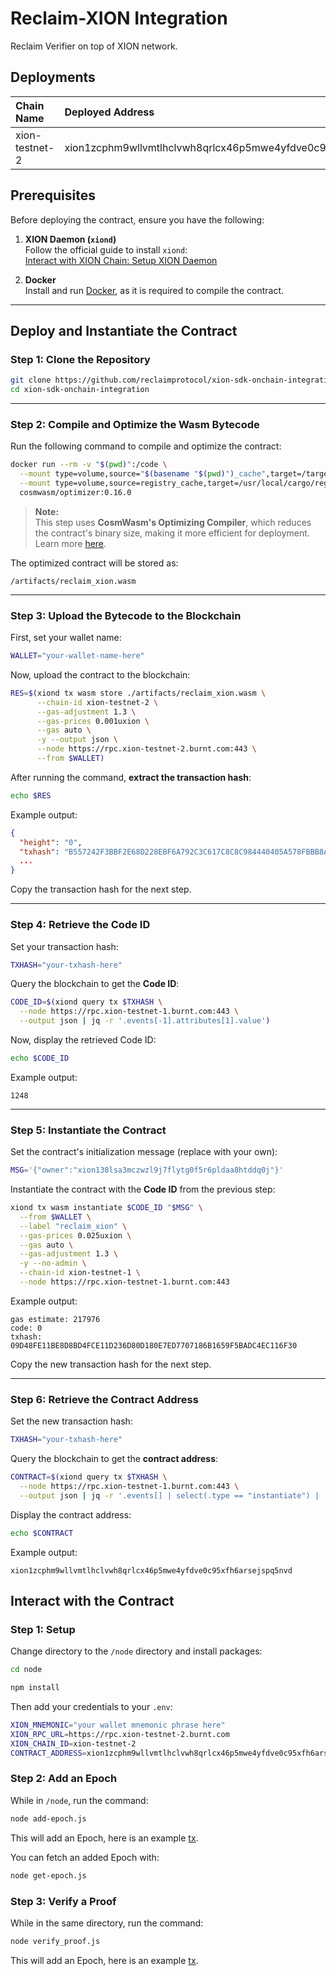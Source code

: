 # **Reclaim-XION Integration**

Reclaim Verifier on top of XION network.

## Deployments

| Chain Name | Deployed Address | Explorer Link |
|:-----------|:-----------------|:--------------|
| xion-testnet-2 | xion1zcphm9wllvmtlhclvwh8qrlcx46p5mwe4yfdve0c95xfh6arsejspq5nvd | https://explorer.burnt.com/xion-testnet-2/account/xion1zcphm9wllvmtlhclvwh8qrlcx46p5mwe4yfdve0c95xfh6arsejspq5nvd|

## **Prerequisites**

Before deploying the contract, ensure you have the following:

1. **XION Daemon (`xiond`)**  
   Follow the official guide to install `xiond`:  
   [Interact with XION Chain: Setup XION Daemon](https://docs.burnt.com/xion/developers/featured-guides/setup-local-environment/interact-with-xion-chain-setup-xion-daemon)

2. **Docker**  
   Install and run [Docker](https://www.docker.com/get-started), as it is required to compile the contract.

---

## **Deploy and Instantiate the Contract**

### **Step 1: Clone the Repository**
```sh
git clone https://github.com/reclaimprotocol/xion-sdk-onchain-integration.git
cd xion-sdk-onchain-integration
```

---

### **Step 2: Compile and Optimize the Wasm Bytecode**
Run the following command to compile and optimize the contract:

```sh
docker run --rm -v "$(pwd)":/code \
  --mount type=volume,source="$(basename "$(pwd)")_cache",target=/target \
  --mount type=volume,source=registry_cache,target=/usr/local/cargo/registry \
  cosmwasm/optimizer:0.16.0
```

> **Note:**  
> This step uses **CosmWasm's Optimizing Compiler**, which reduces the contract's binary size, making it more efficient for deployment.  
> Learn more [here](https://github.com/CosmWasm/optimizer).

The optimized contract will be stored as:
```
/artifacts/reclaim_xion.wasm
```

---

### **Step 3: Upload the Bytecode to the Blockchain**
First, set your wallet name:
```sh
WALLET="your-wallet-name-here"
```

Now, upload the contract to the blockchain:
```sh
RES=$(xiond tx wasm store ./artifacts/reclaim_xion.wasm \
      --chain-id xion-testnet-2 \
      --gas-adjustment 1.3 \
      --gas-prices 0.001uxion \
      --gas auto \
      -y --output json \
      --node https://rpc.xion-testnet-2.burnt.com:443 \
      --from $WALLET)
```

After running the command, **extract the transaction hash**:
```sh
echo $RES
```

Example output:
```json
{
  "height": "0",
  "txhash": "B557242F3BBF2E68D228EBF6A792C3C617C8C8C984440405A578FBBB8A385035",
  ...
}
```

Copy the transaction hash for the next step.

---

### **Step 4: Retrieve the Code ID**
Set your transaction hash:
```sh
TXHASH="your-txhash-here"
```

Query the blockchain to get the **Code ID**:
```sh
CODE_ID=$(xiond query tx $TXHASH \
  --node https://rpc.xion-testnet-1.burnt.com:443 \
  --output json | jq -r '.events[-1].attributes[1].value')
```

Now, display the retrieved Code ID:
```sh
echo $CODE_ID
```

Example output:
```
1248
```

---

### **Step 5: Instantiate the Contract**
Set the contract's initialization message (replace with your own):
```sh
MSG='{"owner":"xion138lsa3mczwzl9j7flytg0f5r6pldaa8htddq0j"}'
```

Instantiate the contract with the **Code ID** from the previous step:
```sh
xiond tx wasm instantiate $CODE_ID "$MSG" \
  --from $WALLET \
  --label "reclaim_xion" \
  --gas-prices 0.025uxion \
  --gas auto \
  --gas-adjustment 1.3 \
  -y --no-admin \
  --chain-id xion-testnet-1 \
  --node https://rpc.xion-testnet-1.burnt.com:443
```

Example output:
```
gas estimate: 217976
code: 0
txhash: 09D48FE11BE8D8BD4FCE11D236D80D180E7ED7707186B1659F5BADC4EC116F30
```

Copy the new transaction hash for the next step.

---

### **Step 6: Retrieve the Contract Address**
Set the new transaction hash:
```sh
TXHASH="your-txhash-here"
```

Query the blockchain to get the **contract address**:
```sh
CONTRACT=$(xiond query tx $TXHASH \
  --node https://rpc.xion-testnet-1.burnt.com:443 \
  --output json | jq -r '.events[] | select(.type == "instantiate") | .attributes[] | select(.key == "_contract_address") | .value')
```

Display the contract address:
```sh
echo $CONTRACT
```

Example output:
```
xion1zcphm9wllvmtlhclvwh8qrlcx46p5mwe4yfdve0c95xfh6arsejspq5nvd
```

## **Interact with the Contract**

### **Step 1: Setup**

Change directory to the `/node` directory and install packages:

```sh
cd node

npm install
```

Then add your credentials to your `.env`:

```sh
XION_MNEMONIC="your wallet mnemonic phrase here"
XION_RPC_URL=https://rpc.xion-testnet-2.burnt.com
XION_CHAIN_ID=xion-testnet-2
CONTRACT_ADDRESS=xion1zcphm9wllvmtlhclvwh8qrlcx46p5mwe4yfdve0c95xfh6arsejspq5nvd
```

### **Step 2: Add an Epoch**

While in `/node`, run the command:

```sh
node add-epoch.js
```

This will add an Epoch, here is an example [tx](https://explorer.burnt.com/xion-testnet-2/tx/DB83FECEC90208D6438D09FFE8C3982B32D5193170F7055CE3A2AA460D7FB268). 

You can fetch an added Epoch with:

```sh
node get-epoch.js
```
### **Step 3: Verify a Proof**

While in the same directory, run the command:

```sh
node verify_proof.js 
```

This will add an Epoch, here is an example [tx](https://explorer.burnt.com/xion-testnet-2/tx/CD29667D64FEC7023F7F2713510FE3C2B41C47AA67CC4D5C96EE3092D139DEBD). 